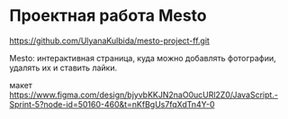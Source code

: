 # Проектная работа Mesto
https://github.com/UlyanaKulbida/mesto-project-ff.git

Mesto: интерактивная страница, куда можно добавлять фотографии, удалять их и ставить лайки.

макет https://www.figma.com/design/bjyvbKKJN2naO0ucURl2Z0/JavaScript.-Sprint-5?node-id=50160-460&t=nKfBgUs7fqXdTn4Y-0